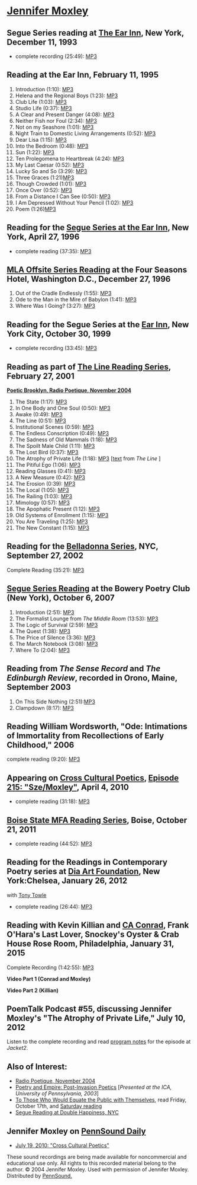 [Jennifer Moxley](http://epc.buffalo.edu/authors/moxley/)
=========================================================


Segue Series reading at [The Ear Inn](Ear-Inn.php), New York, December 11, 1993
-------------------------------------------------------------------------------

-   complete recording (25:49): [MP3](http://media.sas.upenn.edu/pennsound/authors/Moxley/Moxley-Jen_Complete-Recording_Ear-Inn_NYC_12-11-93.mp3)

Reading at the Ear Inn, February 11, 1995
-----------------------------------------

1.  Introduction (1:10): [MP3](http://media.sas.upenn.edu/pennsound/authors/Moxley/Ear-Inn-2-11-95/Moxley-Jennifer_01_Introduction_Ear-Inn_2-11-95.mp3)
2.  Helena and the Regional Boys (1:23): [MP3](http://media.sas.upenn.edu/pennsound/authors/Moxley/Ear-Inn-2-11-95/Moxley-Jennifer_02_Helena-and-the-Regional-Boys_Ear-Inn_2-11-95.mp3)
3.  Club Life (1:03): [MP3](http://media.sas.upenn.edu/pennsound/authors/Moxley/Ear-Inn-2-11-95/Moxley-Jennifer_03_Club-Life_Ear-Inn_2-11-95.mp3)
4.  Studio Life (0:37): [MP3](http://media.sas.upenn.edu/pennsound/authors/Moxley/Ear-Inn-2-11-95/Moxley-Jennifer_04_Studio-Life_Ear-Inn_2-11-95.mp3)
5.  A Clear and Present Danger (4:08): [MP3](http://media.sas.upenn.edu/pennsound/authors/Moxley/Ear-Inn-2-11-95/Moxley-Jennifer_05_A-Clear-and-Present-Danger_Ear-Inn_2-11-95.mp3)
6.  Neither Fish nor Foul (2:34): [MP3](http://media.sas.upenn.edu/pennsound/authors/Moxley/Ear-Inn-2-11-95/Moxley-Jennifer_06_Neither-Fish-nor-Foul_Ear-Inn_2-11-95.mp3)
7.  Not on my Seashore (1:01): [MP3](http://media.sas.upenn.edu/pennsound/authors/Moxley/Ear-Inn-2-11-95/Moxley-Jennifer_07_Not-on-my-Seashore_Ear-Inn_2-11-95.mp3)
8.  Night Train to Domestic Living Arrangements (0:52): [MP3](http://media.sas.upenn.edu/pennsound/authors/Moxley/Ear-Inn-2-11-95/Moxley-Jennifer_08_Night-Train-to-Domestic-Living-Arrangements_Ear-Inn_2-11-95.mp3)
9.  Dear Lisa (1:15): [MP3](http://media.sas.upenn.edu/pennsound/authors/Moxley/Ear-Inn-2-11-95/Moxley-Jennifer_09_Dear-Lisa_Ear-Inn_2-11-95.mp3)
10. Into the Bedroom (0:48): [MP3](http://media.sas.upenn.edu/pennsound/authors/Moxley/Ear-Inn-2-11-95/Moxley-Jennifer_10_Into-the-Bedroom_Ear-Inn_2-11-95.mp3)
11. Sun (1:22): [MP3](http://media.sas.upenn.edu/pennsound/authors/Moxley/Ear-Inn-2-11-95/Moxley-Jennifer_11_Sun_Ear-Inn_2-11-95.mp3)
12. Ten Prolegomena to Heartbreak (4:24): [MP3](http://media.sas.upenn.edu/pennsound/authors/Moxley/Ear-Inn-2-11-95/Moxley-Jennifer_12_Ten-Prolegomena-to-Heartbreak_Ear-Inn_2-11-95.mp3)
13. My Last Caesar (0:52): [MP3](http://media.sas.upenn.edu/pennsound/authors/Moxley/Ear-Inn-2-11-95/Moxley-Jennifer_13_My-Last-Caesar_Ear-Inn_2-11-95.mp3)
14. Lucky So and So (3:29): [MP3](http://media.sas.upenn.edu/pennsound/authors/Moxley/Ear-Inn-2-11-95/Moxley-Jennifer_14_Lucky-So-and-So_Ear-Inn_2-11-95.mp3)
15. Three Graces (1:21)[MP3](http://media.sas.upenn.edu/pennsound/authors/Moxley/Ear-Inn-2-11-95/Moxley-Jennifer_15_Three-Graces_Ear-Inn_2-11-95.mp3)
16. Though Crowded (1:01): [MP3](http://media.sas.upenn.edu/pennsound/authors/Moxley/Ear-Inn-2-11-95/Moxley-Jennifer_16_Though-Crowded_Ear-Inn_2-11-95.mp3)
17. Once Over (0:52): [MP3](http://media.sas.upenn.edu/pennsound/authors/Moxley/Ear-Inn-2-11-95/Moxley-Jennifer_17_Once-Over_Ear-Inn_2-11-95.mp3)  
18. From a Distance I Can See (0:50): [MP3](http://media.sas.upenn.edu/pennsound/authors/Moxley/Ear-Inn-2-11-95/Moxley-Jennifer_18_From-a-Distance-I-Can-See_Ear-Inn_2-11-95.mp3)
19. I Am Depressed Without Your Pencil (1:02): [MP3](http://media.sas.upenn.edu/pennsound/authors/Moxley/Ear-Inn-2-11-95/Moxley-Jennifer_19_I-Am-Depressed-Without-Your-Pencil-Too_Ear-Inn_2-11-95.mp3)
20. Poem (1:26)[MP3](http://media.sas.upenn.edu/pennsound/authors/Moxley/Ear-Inn-2-11-95/Moxley-Jennifer_20_Poem_Ear-Inn_2-11-95.mp3)


Reading for the [Segue Series at the Ear Inn](Ear-Inn.php), New York, April 27, 1996
------------------------------------------------------------------------------------

-   complete reading (37:35): [MP3](http://media.sas.upenn.edu/pennsound/authors/Moxley/Moxley-Jennifer_Complete-Recording_Segue-Ear-Inn_NYC_4-27-96.mp3)


[MLA Offsite Series Reading](http://writing.upenn.edu/pennsound/x/MLA-Offsite.php#12-27-96) at the Four Seasons Hotel, Washington D.C., December 27, 1996
---------------------------------------------------------------------------------------------------------------------------------------------------------

1.  Out of the Cradle Endlessly (1:55): [MP3](http://media.sas.upenn.edu/pennsound/authors/Moxley/MLA-96/Moxley-Jennifer_1_Out-of-the-Cradle-Endlessly_MLA_DC_12-27-96.mp3)
2.  Ode to the Man in the Mire of Babylon (1:41): [MP3](http://media.sas.upenn.edu/pennsound/authors/Moxley/MLA-96/Moxley-Jennifer_2_Ode-to-the-Man_MLA_DC_12-27-96.mp3)
3.  Where Was I Going? (3:27): [MP3](http://media.sas.upenn.edu/pennsound/authors/Moxley/MLA-96/Moxley-Jennifer_3_Where-Was-I-Going_MLA_DC_12-27-96.mp3)


Reading for the Segue Series at the [Ear Inn](Ear-Inn.php), New York City, October 30, 1999
-------------------------------------------------------------------------------------------

-   complete recording (33:45): [MP3](http://media.sas.upenn.edu/pennsound/authors/Moxley/Moxley-Jennifer_Complete-Recording_Segue-DH_NYC_10-30-99.mp3)

Reading as part of [The Line Reading Series](Line-Reading-Series.html), February 27, 2001
-----------------------------------------------------------------------------------------

**[Poetic Brooklyn, Radio Poetique, November 2004](Poetic-Brooklyn.html#Moxley)**  

1.  The State (1:17): [MP3](http://media.sas.upenn.edu/pennsound/authors/Moxley/Poetic-Brooklyn/Moxley-Jennifer_01_The-State_Poetic-Brooklyn_Nov-04.mp3)
2.  In One Body and One Soul (0:50): [MP3](http://media.sas.upenn.edu/pennsound/authors/Moxley/Poetic-Brooklyn/Moxley-Jennifer_02_In-One-Body_Poetic-Brooklyn_Nov-04.mp3)
3.  Awake (0:49): [MP3](http://media.sas.upenn.edu/pennsound/authors/Moxley/Poetic-Brooklyn/Moxley-Jennifer_03_Awake_Poetic-Brooklyn_Nov-04.mp3)
4.  The Line (0:51): [MP3](http://media.sas.upenn.edu/pennsound/authors/Moxley/Poetic-Brooklyn/Moxley-Jennifer_04_The-Line_Poetic-Brooklyn_Nov-04.mp3)
5.  Institutional Scenes (0:59): [MP3](http://media.sas.upenn.edu/pennsound/authors/Moxley/Poetic-Brooklyn/Moxley-Jennifer_05_Institutional-Scenes_Poetic-Brooklyn_Nov-04.mp3)
6.  The Endless Conscription (0:49): [MP3](http://media.sas.upenn.edu/pennsound/authors/Moxley/Poetic-Brooklyn/Moxley-Jennifer_06_The-Endless-Conscription_Poetic-Brooklyn_Nov-04.mp3)
7.  The Sadness of Old Mammals (1:18): [MP3](http://media.sas.upenn.edu/pennsound/authors/Moxley/Poetic-Brooklyn/Moxley-Jennifer_07_Sadness-of-Old-Mammals_Poetic-Brooklyn_Nov-04.mp3)
8.  The Spoilt Male Child (1:11): [MP3](http://media.sas.upenn.edu/pennsound/authors/Moxley/Poetic-Brooklyn/Moxley-Jennifer_08_The-Spoilt-Male-Child_Poetic-Brooklyn_Nov-04.mp3)
9.  The Lost Bird (0:37): [MP3](http://media.sas.upenn.edu/pennsound/authors/Moxley/Poetic-Brooklyn/Moxley-Jennifer_09_The-Lost-Bird_Poetic-Brooklyn_Nov-04.mp3)
10. The Atrophy of Private Life (1:18): [MP3](http://media.sas.upenn.edu/pennsound/authors/Moxley/Poetic-Brooklyn/Moxley-Jennifer_10_Atrophy-of-Private-Life_Poetic-Brooklyn_Nov-04.mp3)
    \[[text](http://media.sas.upenn.edu/pennsound/authors/Moxley/Poetic-Brooklyn/Moxley-Jennifer_Atrophy-of-Private-Life_2005.jpg)
    from *The Line* \]
11. The Pitiful Ego (1:06): [MP3](http://media.sas.upenn.edu/pennsound/authors/Moxley/Poetic-Brooklyn/Moxley-Jennifer_11_The-Pitiful-Ego_Poetic-Brooklyn_Nov-04.mp3)
12. Reading Glasses (0:41): [MP3](http://media.sas.upenn.edu/pennsound/authors/Moxley/Poetic-Brooklyn/Moxley-Jennifer_12_Reading-Glasses_Poetic-Brooklyn_Nov-04.mp3)
13. A New Measure (0:42): [MP3](http://media.sas.upenn.edu/pennsound/authors/Moxley/Poetic-Brooklyn/Moxley-Jennifer_13_A-New-Measure_Poetic-Brooklyn_Nov-04.mp3)
14. The Erosion (0:39): [MP3](http://media.sas.upenn.edu/pennsound/authors/Moxley/Poetic-Brooklyn/Moxley-Jennifer_14_The-Erosion_Poetic-Brooklyn_Nov-04.mp3)
15. The Local (1:05): [MP3](http://media.sas.upenn.edu/pennsound/authors/Moxley/Poetic-Brooklyn/Moxley-Jennifer_15_The-Local_Poetic-Brooklyn_Nov-04.mp3)
16. The Railing (1:03): [MP3](http://media.sas.upenn.edu/pennsound/authors/Moxley/Poetic-Brooklyn/Moxley-Jennifer_16_The-Railing_Poetic-Brooklyn_Nov-04.mp3)
17. Mimology (0:57): [MP3](http://media.sas.upenn.edu/pennsound/authors/Moxley/Poetic-Brooklyn/Moxley-Jennifer_17_Mimology_Poetic-Brooklyn_Nov-04.mp3)
18. The Apophatic Present (1:12): [MP3](http://media.sas.upenn.edu/pennsound/authors/Moxley/Poetic-Brooklyn/Moxley-Jennifer_18_The-Apophatic-Present_Poetic-Brooklyn_Nov-04.mp3)
19. Old Systems of Enrollment (1:15): [MP3](http://media.sas.upenn.edu/pennsound/authors/Moxley/Poetic-Brooklyn/Moxley-Jennifer_19_Old-Systems-of-Enrollment_Poetic-Brooklyn_Nov-04.mp3)
20. You Are Traveling (1:25): [MP3](http://media.sas.upenn.edu/pennsound/authors/Moxley/Poetic-Brooklyn/Moxley-Jennifer_20_You-Are-Traveling_Poetic-Brooklyn_Nov-04.mp3)
21. The New Constant (1:15): [MP3](http://media.sas.upenn.edu/pennsound/authors/Moxley/Poetic-Brooklyn/Moxley-Jennifer_21_The-New-Constant_Poetic-Brooklyn_Nov-04.mp3)

Reading for the [Belladonna Series](http://writing.upenn.edu/pennsound/x/Belladonna.php), NYC, September 27, 2002
-----------------------------------------------------------------------------------------------------------------

Complete Reading (35:21): [MP3](http://media.sas.upenn.edu/pennsound/authors/Moxley/Moxley-Jennifer_Belladonna_9-27-02.mp3)


[Segue Series Reading](Segue-BPC.html) at the Bowery Poetry Club (New York), October 6, 2007
--------------------------------------------------------------------------------------------

1.  Introduction (2:51): [MP3](http://media.sas.upenn.edu/pennsound/authors/Moxley/segue-2007/Moxley-Jennifer_1_Introduction_Segue_BPC_NY_10-6-07.mp3)
2.  The Formalist Lounge from *The Middle Room* (13:53): [MP3](http://media.sas.upenn.edu/pennsound/authors/Moxley/segue-2007/Moxley-Jennifer_2_The-Formalist-Lounge_BPC_Segue_NY_10-6-07.mp3)
3.  The Logic of Survival (2:59): [MP3](http://media.sas.upenn.edu/pennsound/authors/Moxley/segue-2007/Moxley-Jennifer_3_Logic-of-Survival_Segue_BPC_NY_10-6-07.mp3)
4.  The Quest (1:38): [MP3](http://media.sas.upenn.edu/pennsound/authors/Moxley/segue-2007/Moxley-Jennifer_4_The-Quest_BPC_Segue-NY_10-6-07.mp3)
5.  The Price of Silence (3:36): [MP3](http://media.sas.upenn.edu/pennsound/authors/Moxley/segue-2007/Moxley-Jennifer_5_The-Price-of-Silence_BPC_Segue-NY_10-6-07.mp3)
6.  The March Notebook (3:08): [MP3](http://media.sas.upenn.edu/pennsound/authors/Moxley/segue-2007/Moxley-Jennifer_6_The-March-Notebook_Segue_BPC_NY_10-6-07.mp3)
7.  Where To (2:04): [MP3](http://media.sas.upenn.edu/pennsound/authors/Moxley/segue-2007/Moxley-Jennifer_7_Where-To_Segue_BPC_NY_10-6-07.mp3)

Reading from *The Sense Record* and *The Edinburgh Review*, recorded in Orono, Maine, September 2003
----------------------------------------------------------------------------------------------------

1.  On This Side Nothing (2:51):[MP3](http://media.sas.upenn.edu/pennsound/authors/Moxley/Moxley-Jennifer_On-This-Side-Nothing_Orono-Maine_Sept-2003.mp3)
2.  Clampdown (8:17): [MP3](http://media.sas.upenn.edu/pennsound/authors/Moxley/Moxley-Jennifer_Clampdown_Orono-Maine_Sept-2003.mp3)


Reading William Wordsworth, "Ode: Intimations of Immortality from Recollections of Early Childhood," 2006
---------------------------------------------------------------------------------------------------------

complete reading (9:20): [MP3](http://media.sas.upenn.edu/pennsound/authors/Moxley/Moxley-Jennifer_Ode-Intimations-of-Immortality-from-Recollections-of-Early-Childhood_12-10-06.mp3)

Appearing on [Cross Cultural Poetics](http://writing.upenn.edu/pennsound/x/XCP.php), [Episode 215: "Sze/Moxley"](http://writing.upenn.edu/pennsound/x/XCP.php#215), April 4, 2010
---------------------------------------------------------------------------------------------------------------------------------------------------------------------------------

-   complete reading (31:18): [MP3](http://media.sas.upenn.edu/pennsound/groups/XCP/XCP_215_Moxley_4-4-10.mp3)

[Boise State MFA Reading Series](Boise-State.php), Boise, October 21, 2011
--------------------------------------------------------------------------

-   complete reading (44:52): [MP3](http://media.sas.upenn.edu/pennsound/groups/Boise-State/Moxley-Jennifer_Complete-Reading_BSU-MFA-Series_Boise_10-21-11.mp3)


Reading for the Readings in Contemporary Poetry series at [Dia Art Foundation](http://writing.upenn.edu/pennsound/x/Dia.php)[](), New York:Chelsea, January 26, 2012
--------------------------------------------------------------------------------------------------------------------------------------------------------------------

with [Tony Towle](http://writing.upenn.edu/pennsound/x/Dia.php#1-26-12)

-   complete reading (26:44): [MP3](http://media.sas.upenn.edu/pennsound/groups/Dia/Moxley-Jennifer_Dia-NYC_1-26-12.mp3)

Reading with Kevin Killian and [CA Conrad](CAConrad.php), Frank O'Hara's Last Lover, Snockey's Oyster & Crab House Rose Room, Philadelphia, January 31, 2015
------------------------------------------------------------------------------------------------------------------------------------------------------------

Complete Recording (1:42:55): [MP3](https://media.sas.upenn.edu/pennsound/groups/Frank-OHaras-Last-Lover/Killian-Kevin_CA-Conrad_Jennifer-Moxley_Frank-OHaras-Last-Lover_Snockeys_Philadelphia-PA_1-31-15.mp3)

**Video Part 1 (Conrad and Moxley)**

**Video Part 2 (Killian)**

PoemTalk Podcast \#55, discussing Jennifer Moxley's "The Atrophy of Private Life," July 10, 2012
------------------------------------------------------------------------------------------------

Listen to the complete recording and read [program notes](http://jacket2.org/podcasts/find-missing-line-poemtalk-55) for the episode at *Jacket2*.

Also of Interest:
-----------------

-   [Radio Poetique, November 2004](Moxley_PoeticBrooklyn)
-   [Poetry and Empire: Post-Invasion Poetics](Poetry-&-Empire.html) \[*Presented at the ICA, University
    of Pennsylvania, 2003*\]
-   [To Those Who Would Equate the Public with Themselves](Poetry-&-Empire.html#Moxley1), read Friday, October 17th, and [Saturday reading](Poetry-&-Empire.html#Moxley2)
-   [Segue Reading at Double Happiness, NYC](http://writing.upenn.edu/pennsound/x/Segue-DH.html)

Jennifer Moxley on [PennSound Daily](http://writing.upenn.edu/pennsound/daily/)
-------------------------------------------------------------------------------

-   [July 19, 2010: "Cross Cultural Poetics"](http://writing.upenn.edu/pennsound/daily/201007.php#19_15:28)

  
  
These sound recordings are being made available for noncommercial and educational
use only. All rights to this recorded material belong to the author.
© 2004 Jennifer Moxley. Used with permission of Jennifer Moxley. Distributed
by [PennSound.](../index.html)
